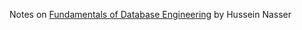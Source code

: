 Notes on [Fundamentals of Database Engineering](https://www.udemy.com/course/database-engines-crash-course/) by Hussein Nasser

